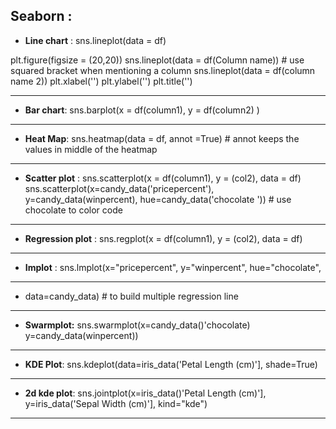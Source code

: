 Seaborn : 
--------------------------------------------------------------------------------------------
- **Line chart** : sns.lineplot(data = df)

plt.figure(figsize = (20,20))
sns.lineplot(data = df(Column name)) # use squared bracket when mentioning a column
sns.lineplot(data = df(column name 2))
plt.xlabel('')
plt.ylabel('')
plt.title('')

----------------------------------------------------------------------

- **Bar chart**: sns.barplot(x = df(column1), y = df(column2) )
----------------------------------------------------------------------
- **Heat Map**: sns.heatmap(data = df, annot =True) # annot keeps the values in middle of the heatmap
----------------------------------------------------------------------
- **Scatter plot**  : sns.scatterplot(x = df(column1), y = (col2), data = df)
	sns.scatterplot(x=candy_data('pricepercent'), y=candy_data(winpercent), hue=candy_data('chocolate ')) # use chocolate to color code

----------------------------------------------------------------------
- **Regression plot** : sns.regplot(x = df(column1), y = (col2), data = df)
----------------------------------------------------------------------
- **Implot** : sns.lmplot(x="pricepercent", y="winpercent", hue="chocolate", 
-----------------------------------------------------------------------
- data=candy_data) # to build multiple regression line
-----------------------------------------------------------------------
- **Swarmplot:** sns.swarmplot(x=candy_data()'chocolate) y=candy_data(winpercent))
-----------------------------------------------------------------------
- **KDE Plot**: sns.kdeplot(data=iris_data('Petal Length (cm)'], shade=True)
-----------------------------------------------------------------------
- **2d kde plot**: sns.jointplot(x=iris_data()'Petal Length (cm)'], y=iris_data('Sepal Width (cm)'], kind="kde")
----------------------------------------------------------------------
